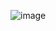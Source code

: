 ![image](https://github.com/aidannguyen23/AWS-Covid-Analysis/assets/34725584/af1e4187-d037-4456-b37a-3911bd1f844f)
